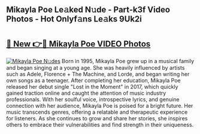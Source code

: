 ## Mikayla Poe Le𝚊ked N𝚞de - Part-k3f Video Photos - Hot Onlyf𝚊ns Le𝚊ks 9Uk2i

# <h2><a href="http://ab89009.deff.icu/?id=Mikayla+Poe">🔗 New 👉🔴 Mikayla Poe VIDEO Photos</a></h2>

[![Mikayla Poe N𝚞des](https://i.imgur.com/rIISA9y.gif)](http://ab89009.deff.icu/?id=Mikayla+Poe)
Born in 1995, Mikayla Poe grew up in a musical family and began singing at a young age. She was heavily influenced by artists such as Adele, Florence + The Machine, and Lorde, and began writing her own songs as a teenager. After completing her education, Mikayla Poe released her debut single "Lost in the Moment" in 2017, which quickly gained traction online and caught the attention of music industry professionals. With her soulful voice, introspective lyrics, and genuine connection with her audience, Mikayla Poe is poised for a bright future. Her music transcends genres, offering a relatable and therapeutic experience for listeners. As she continues to grow and share her stories, she inspires others to embrace their vulnerabilities and find strength in their uniqueness.
